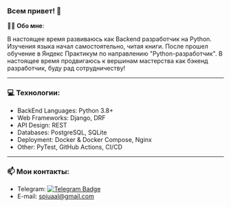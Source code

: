 ### Всем привет! 👋

👨‍💻 **Обо мне**:

В настоящее время развиваюсь как Backend разработчик на Python. Изучения языка начал самостоятельно, читая книги. После прошел обучение в Яндекс Практикум по направлению "Python-разработчик". В настоящее время продвигаюсь к вершинам мастерства как бэкенд разработчик, буду рад сотрудничеству!

---

### 💻 Технологии:

-   BackEnd Languages: Python 3.8+
-   Web Frameworks: Django, DRF
-   API Design: REST
-   Databases: PostgreSQL, SQLite
-   Deployment: Docker & Docker Compose, Nginx
-   Other: PyTest, GitHub Actions, CI/CD

---

### :mailbox: Мои контакты: 
  - Telegram: [![Telegram Badge](https://img.shields.io/badge/-Spirual-blue?style=flat&logo=Telegram&logoColor=white)](https://t.me/spirual)
  - E-mail: spiuaal@gmail.com

<!--
**Spirual/Spirual** is a ✨ _special_ ✨ repository because its `README.md` (this file) appears on your GitHub profile.

Here are some ideas to get you started:

- 🔭 I’m currently working on ...
- 🌱 I’m currently learning ...
- 👯 I’m looking to collaborate on ...
- 🤔 I’m looking for help with ...
- 💬 Ask me about ...
- 📫 How to reach me: ...
- 😄 Pronouns: ...
- ⚡ Fun fact: ...
-->
